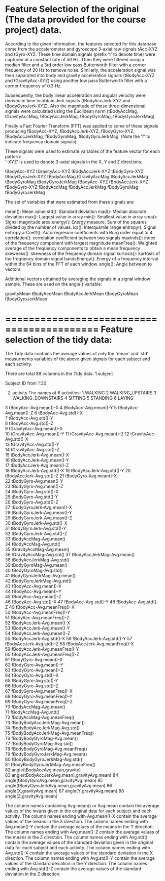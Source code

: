 Feature Selection of the original (The data provided for the course project) data.
===================================================================================
According to the given information, the features selected for this database come from the accelerometer and gyroscope 3-axial raw signals tAcc-XYZ and tGyro-XYZ. These time domain signals (prefix 't' to denote time) were captured at a constant rate of 50 Hz. Then they were filtered using a median filter and a 3rd order low pass Butterworth filter with a corner frequency of 20 Hz to remove noise. Similarly, the acceleration signal was then separated into body and gravity acceleration signals (tBodyAcc-XYZ and tGravityAcc-XYZ) using another low pass Butterworth filter with a corner frequency of 0.3 Hz. 

Subsequently, the body linear acceleration and angular velocity were derived in time to obtain Jerk signals (tBodyAccJerk-XYZ and tBodyGyroJerk-XYZ). Also the magnitude of these three-dimensional signals were calculated using the Euclidean norm (tBodyAccMag, tGravityAccMag, tBodyAccJerkMag, tBodyGyroMag, tBodyGyroJerkMag). 

Finally a Fast Fourier Transform (FFT) was applied to some of these signals producing fBodyAcc-XYZ, fBodyAccJerk-XYZ, fBodyGyro-XYZ, fBodyAccJerkMag, fBodyGyroMag, fBodyGyroJerkMag. (Note the 'f' to indicate frequency domain signals). 

These signals were used to estimate variables of the feature vector for each pattern:  
'-XYZ' is used to denote 3-axial signals in the X, Y and Z directions.

tBodyAcc-XYZ
tGravityAcc-XYZ
tBodyAccJerk-XYZ
tBodyGyro-XYZ
tBodyGyroJerk-XYZ
tBodyAccMag
tGravityAccMag
tBodyAccJerkMag
tBodyGyroMag
tBodyGyroJerkMag
fBodyAcc-XYZ
fBodyAccJerk-XYZ
fBodyGyro-XYZ
fBodyAccMag
fBodyAccJerkMag
fBodyGyroMag
fBodyGyroJerkMag

The set of variables that were estimated from these signals are: 

mean(): Mean value
std(): Standard deviation
mad(): Median absolute deviation 
max(): Largest value in array
min(): Smallest value in array
sma(): Signal magnitude area
energy(): Energy measure. Sum of the squares divided by the number of values. 
iqr(): Interquartile range 
entropy(): Signal entropy
arCoeff(): Autorregresion coefficients with Burg order equal to 4
correlation(): correlation coefficient between two signals
maxInds(): index of the frequency component with largest magnitude
meanFreq(): Weighted average of the frequency components to obtain a mean frequency
skewness(): skewness of the frequency domain signal 
kurtosis(): kurtosis of the frequency domain signal 
bandsEnergy(): Energy of a frequency interval within the 64 bins of the FFT of each window.
angle(): Angle between to vectors.

Additional vectors obtained by averaging the signals in a signal window sample. These are used on the angle() variable:

gravityMean
tBodyAccMean
tBodyAccJerkMean
tBodyGyroMean
tBodyGyroJerkMean

==========================================
Feature selection of the tidy data:
==========================================
The Tidy data contains the average values of only the 'mean' and 'std' measurments variables of the above given signals for each subject and each activity.

There are total 88 columns in the Tidy data.
1.subject

  Subject ID from 1:30

2. activity
     The names of  6 activities:
      1 WALKING
      2 WALKING_UPSTAIRS
      3 WALKING_DOWNSTAIRS
      4 SITTING
      5 STANDING
      6 LAYING

3 tBodyAcc-Avg.mean()-X	
4 tBodyAcc-Avg.mean()-Y	
5 tBodyAcc-Avg.mean()-Z	
6 tBodyAcc-Avg.std()-X	
7 tBodyAcc-Avg.std()-Y	
8 tBodyAcc-Avg.std()-Z	
9 tGravityAcc-Avg.mean()-X	
10 tGravityAcc-Avg.mean()-Y	
11 tGravityAcc-Avg.mean()-Z	
12 tGravityAcc-Avg.std()-X	
13 tGravityAcc-Avg.std()-Y	
14 tGravityAcc-Avg.std()-Z	
15 tBodyAccJerk-Avg.mean()-X	
16 tBodyAccJerk-Avg.mean()-Y	
17 tBodyAccJerk-Avg.mean()-Z	
18 tBodyAccJerk-Avg.std()-X	
19 tBodyAccJerk-Avg.std()-Y	
20 tBodyAccJerk-Avg.std()-Z	
21 tBodyGyro-Avg.mean()-X	
22 tBodyGyro-Avg.mean()-Y	
23 tBodyGyro-Avg.mean()-Z	
24 tBodyGyro-Avg.std()-X	
25 tBodyGyro-Avg.std()-Y	
26 tBodyGyro-Avg.std()-Z	
27 tBodyGyroJerk-Avg.mean()-X	
28 tBodyGyroJerk-Avg.mean()-Y	
29 tBodyGyroJerk-Avg.mean()-Z	
30 tBodyGyroJerk-Avg.std()-X	
31 tBodyGyroJerk-Avg.std()-Y	
32 tBodyGyroJerk-Avg.std()-Z	
33 tBodyAccMag-Avg.mean()	
34 tBodyAccMag-Avg.std()	
35 tGravityAccMag-Avg.mean()	
36 tGravityAccMag-Avg.std()	
37 tBodyAccJerkMag-Avg.mean()	
38 tBodyAccJerkMag-Avg.std()	
39 tBodyGyroMag-Avg.mean()	
40 tBodyGyroMag-Avg.std()	
41 tBodyGyroJerkMag-Avg.mean()	
42 tBodyGyroJerkMag-Avg.std()	
43 fBodyAcc-Avg.mean()-X	
44 fBodyAcc-Avg.mean()-Y	
45 fBodyAcc-Avg.mean()-Z	
46 fBodyAcc-Avg.std()-X	
47 fBodyAcc-Avg.std()-Y	
48 fBodyAcc-Avg.std()-Z	
49 fBodyAcc-Avg.meanFreq()-X	
50 fBodyAcc-Avg.meanFreq()-Y	
51 fBodyAcc-Avg.meanFreq()-Z	
52 fBodyAccJerk-Avg.mean()-X	
53 fBodyAccJerk-Avg.mean()-Y	
54 fBodyAccJerk-Avg.mean()-Z	
55 fBodyAccJerk-Avg.std()-X	
56 fBodyAccJerk-Avg.std()-Y	
57 fBodyAccJerk-Avg.std()-Z	
58 fBodyAccJerk-Avg.meanFreq()-X	
59 fBodyAccJerk-Avg.meanFreq()-Y	
60 fBodyAccJerk-Avg.meanFreq()-Z	
61 fBodyGyro-Avg.mean()-X	
62 fBodyGyro-Avg.mean()-Y	
63 fBodyGyro-Avg.mean()-Z	
64 fBodyGyro-Avg.std()-X	
65 fBodyGyro-Avg.std()-Y	
66 fBodyGyro-Avg.std()-Z	
67 fBodyGyro-Avg.meanFreq()-X	
68 fBodyGyro-Avg.meanFreq()-Y	
69 fBodyGyro-Avg.meanFreq()-Z	
70 fBodyAccMag-Avg.mean()	
71 fBodyAccMag-Avg.std()	
72 fBodyAccMag-Avg.meanFreq()	
73 fBodyBodyAccJerkMag-Avg.mean()	
74 fBodyBodyAccJerkMag-Avg.std()	
75 fBodyBodyAccJerkMag-Avg.meanFreq()	
76 fBodyBodyGyroMag-Avg.mean()	
77 fBodyBodyGyroMag-Avg.std()	
78 fBodyBodyGyroMag-Avg.meanFreq()	
79 fBodyBodyGyroJerkMag-Avg.mean()	
80 fBodyBodyGyroJerkMag-Avg.std()	
81 fBodyBodyGyroJerkMag-Avg.meanFreq()	
82 angle(tBodyAccAvg.mean,gravity)	
83 angle(tBodyAccJerkAvg.mean),gravityAvg.mean)	
84 angle(tBodyGyroAvg.mean,gravityAvg.mean)	
85 angle(tBodyGyroJerkAvg.mean,gravityAvg.mean)	
86 angle(X,gravityAvg.mean)	
87 angle(Y,gravityAvg.mean)	
88 angle(Z,gravityAvg.mean)	

The column names containing Avg.mean() or Avg.mean contain the average values of the means given in the original data for each subject and each activity.
The column names ending with Avg.mean()-X contain the average values of the means in the X direction.
The column names ending with Avg.mean()-Y contain the average values of the means in the Y direction.
The column names ending with Avg.mean()-Z contain the average values of the means in the Z direction.
The column names ending with Avg.std() contain the average values of the standard deviation given in the original data for each subject and each activity.
The column names ending with Avg.std()-X contain the average values of the standard deviation in the X direction.
The column names ending with Avg.std()-Y contain the average values of the standard deviation in the Y direction.
The column names ending with Avg.std()-Z contain the average values of the standard deviation in the Z direction.